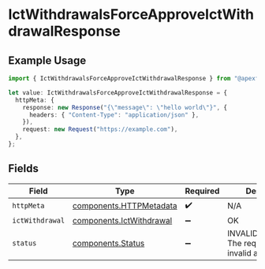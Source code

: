 # IctWithdrawalsForceApproveIctWithdrawalResponse

## Example Usage

```typescript
import { IctWithdrawalsForceApproveIctWithdrawalResponse } from "@apexfintechsolutions/ascend-sdk/models/operations";

let value: IctWithdrawalsForceApproveIctWithdrawalResponse = {
  httpMeta: {
    response: new Response("{\"message\": \"hello world\"}", {
      headers: { "Content-Type": "application/json" },
    }),
    request: new Request("https://example.com"),
  },
};
```

## Fields

| Field                                                                | Type                                                                 | Required                                                             | Description                                                          |
| -------------------------------------------------------------------- | -------------------------------------------------------------------- | -------------------------------------------------------------------- | -------------------------------------------------------------------- |
| `httpMeta`                                                           | [components.HTTPMetadata](../../models/components/httpmetadata.md)   | :heavy_check_mark:                                                   | N/A                                                                  |
| `ictWithdrawal`                                                      | [components.IctWithdrawal](../../models/components/ictwithdrawal.md) | :heavy_minus_sign:                                                   | OK                                                                   |
| `status`                                                             | [components.Status](../../models/components/status.md)               | :heavy_minus_sign:                                                   | INVALID_ARGUMENT: The request has an invalid argument.               |